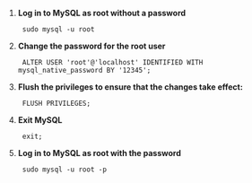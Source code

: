 1. **Log in to MySQL as root without a password**

   ```
    sudo mysql -u root
   ```

2. **Change the password for the root user**

   ```
    ALTER USER 'root'@'localhost' IDENTIFIED WITH mysql_native_password BY '12345';
   ```

3. **Flush the privileges to ensure that the changes take effect:**

   ```
    FLUSH PRIVILEGES;
   ```

4. **Exit MySQL**

   ```
    exit;
   ```

5. **Log in to MySQL as root with the password**

   ```
    sudo mysql -u root -p
   ```
